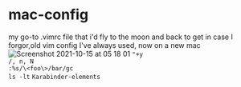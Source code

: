 # mac-config
my go-to .vimrc file that i'd fly to the moon and back to get in case I forgor,old vim config I've always used, now on a new mac
![Screenshot 2021-10-15 at 05 18 01](https://user-images.githubusercontent.com/46292172/137426949-19e402c1-32e0-47b3-a0f2-c501c3993dcd.png)
```"+y```<br>
```/, n, N```<br>
```:%s/\<foo\>/bar/gc```<br>
```ls -lt```
```Karabinder-elements```
